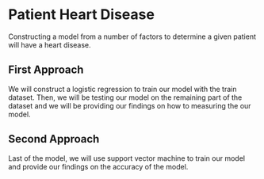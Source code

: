 # Patient Heart Disease
Constructing a model from a number of factors to determine a given patient will have a heart disease.

## First Approach
We will construct a logistic regression to train our model with the train dataset. Then, we will be testing our model on the remaining part of the dataset and we will be providing our findings on how to measuring the our model. 
## Second Approach
Last of the model, we will use support vector machine to train our model and provide our findings on the accuracy of the model.

